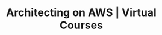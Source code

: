 ---
title: "Architecting on AWS | Virtual Courses"
draft: false
# page title background image
bg_image: ""
# meta description
description : "Gain a comprehensive overview to AWS fundamentals, architectural design patterns, and how to build cloud solutions during this three day course."
---